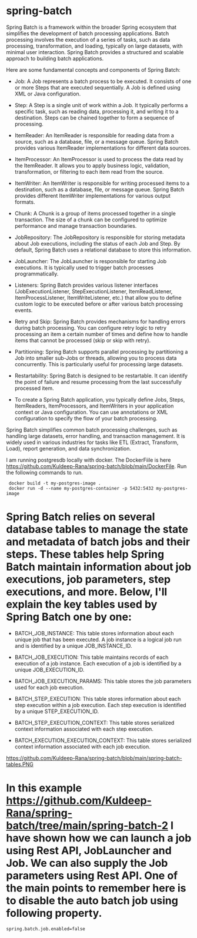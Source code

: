 # spring-batch
Spring Batch is a framework within the broader Spring ecosystem that simplifies the development of batch processing applications. Batch processing involves the execution of a series of tasks, such as data processing, transformation, and loading, typically on large datasets, with minimal user interaction. Spring Batch provides a structured and scalable approach to building batch applications.

Here are some fundamental concepts and components of Spring Batch:

* Job: A Job represents a batch process to be executed. It consists of one or more Steps that are executed sequentially. A Job is defined using XML or Java configuration.

* Step: A Step is a single unit of work within a Job. It typically performs a specific task, such as reading data, processing it, and writing it to a destination. Steps can be chained together to form a sequence of processing.

* ItemReader: An ItemReader is responsible for reading data from a source, such as a database, file, or a message queue. Spring Batch provides various ItemReader implementations for different data sources.

* ItemProcessor: An ItemProcessor is used to process the data read by the ItemReader. It allows you to apply business logic, validation, transformation, or filtering to each item read from the source.

* ItemWriter: An ItemWriter is responsible for writing processed items to a destination, such as a database, file, or message queue. Spring Batch provides different ItemWriter implementations for various output formats.

* Chunk: A Chunk is a group of items processed together in a single transaction. The size of a chunk can be configured to optimize performance and manage transaction boundaries.

* JobRepository: The JobRepository is responsible for storing metadata about Job executions, including the status of each Job and Step. By default, Spring Batch uses a relational database to store this information.

* JobLauncher: The JobLauncher is responsible for starting Job executions. It is typically used to trigger batch processes programmatically.

* Listeners: Spring Batch provides various listener interfaces (JobExecutionListener, StepExecutionListener, ItemReadListener, ItemProcessListener, ItemWriteListener, etc.) that allow you to define custom logic to be executed before or after various batch processing events.

* Retry and Skip: Spring Batch provides mechanisms for handling errors during batch processing. You can configure retry logic to retry processing an item a certain number of times and define how to handle items that cannot be processed (skip or skip with retry).

* Partitioning: Spring Batch supports parallel processing by partitioning a Job into smaller sub-Jobs or threads, allowing you to process data concurrently. This is particularly useful for processing large datasets.

* Restartability: Spring Batch is designed to be restartable. It can identify the point of failure and resume processing from the last successfully processed item.

* To create a Spring Batch application, you typically define Jobs, Steps, ItemReaders, ItemProcessors, and ItemWriters in your application context or Java configuration. You can use annotations or XML configuration to specify the flow of your batch processing.

Spring Batch simplifies common batch processing challenges, such as handling large datasets, error handling, and transaction management. It is widely used in various industries for tasks like ETL (Extract, Transform, Load), report generation, and data synchronization.

I am running postgresdb locally with docker. The DockerFiile is here https://github.com/Kuldeep-Rana/spring-batch/blob/main/DockerFile. Run the following commands to run. 
```
 docker build -t my-postgres-image .
 docker run -d --name my-postgres-container -p 5432:5432 my-postgres-image
```

# Spring Batch relies on several database tables to manage the state and metadata of batch jobs and their steps. These tables help Spring Batch maintain information about job executions, job parameters, step executions, and more. Below, I'll explain the key tables used by Spring Batch one by one:
* BATCH_JOB_INSTANCE: This table stores information about each unique job that has been executed. A job instance is a logical job run and is identified by a unique JOB_INSTANCE_ID.

* BATCH_JOB_EXECUTION: This table maintains records of each execution of a job instance. Each execution of a job is identified by a unique JOB_EXECUTION_ID.

* BATCH_JOB_EXECUTION_PARAMS: This table stores the job parameters used for each job execution.

* BATCH_STEP_EXECUTION: This table stores information about each step execution within a job execution. Each step execution is identified by a unique STEP_EXECUTION_ID.

* BATCH_STEP_EXECUTION_CONTEXT: This table stores serialized context information associated with each step execution.

* BATCH_EXECUTION_EXECUTION_CONTEXT: This table stores serialized context information associated with each job execution.

 https://github.com/Kuldeep-Rana/spring-batch/blob/main/spring-batch-tables.PNG

# In this example https://github.com/Kuldeep-Rana/spring-batch/tree/main/spring-batch-2 I have shown how we can launch a job using Rest API, JobLauncher and Job. We can also supply the Job parameters using Rest API. One of the main points to remember here is to disable the auto batch job using following property.  

``` spring.batch.job.enabled=false ```

